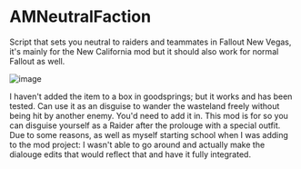 # AMNeutralFaction
Script that sets you neutral to raiders and teammates in Fallout New Vegas, it's mainly for the New California mod but it should also work for normal Fallout as well.

![image](https://user-images.githubusercontent.com/48234494/233802901-fda002e8-ebd1-41c4-b567-77b496f007ab.png)


I haven't added the item to a box in goodsprings; but it works and has been tested. Can use it as an disguise to wander the wasteland freely without being hit by another enemy. You'd need to add it in. This mod is for so you can disguise yourself as a Raider after the prolouge with a special outfit. Due to some reasons, as well as myself starting school when I was adding to the mod project: I wasn't able to go around and actually make the dialouge edits that would reflect that and have it fully integrated.

